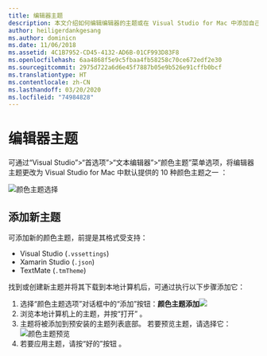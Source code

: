 ```yaml
---
title: 编辑器主题
description: 本文介绍如何编辑编辑器的主题或在 Visual Studio for Mac 中添加自己的主题
author: heiligerdankgesang
ms.author: dominicn
ms.date: 11/06/2018
ms.assetid: 4C1B7952-CD45-4132-AD6B-01CF993D83F8
ms.openlocfilehash: 6aa4868f5e9c5fbaa4fb58258c70ce672edf2e30
ms.sourcegitcommit: 2975d722a6d6e45f7887b05e9b526e91cffb0bcf
ms.translationtype: HT
ms.contentlocale: zh-CN
ms.lasthandoff: 03/20/2020
ms.locfileid: "74984828"
---
```

# <a name="editor-themes"></a>编辑器主题

可通过“Visual Studio”>“首选项”>“文本编辑器”>“颜色主题”菜单选项，将编辑器主题更改为 Visual Studio for Mac 中默认提供的 10 种颜色主题之一  ：

![颜色主题选择](media/source-editor-image17.png)

## <a name="adding-new-themes"></a>添加新主题

可添加新的颜色主题，前提是其格式受支持：

* Visual Studio (`.vssettings`)
* Xamarin Studio (`.json`)
* TextMate (`.tmTheme`)

找到或创建新主题并将其下载到本地计算机后，可通过执行以下步骤添加它：

1. 选择“颜色主题选项”对话框中的“添加”按钮：**颜色主题添加**![](media/source-editor-image20.png)
2. 浏览本地计算机上的主题，并按“打开”  。
3. 主题将被添加到预安装的主题列表底部。 若要预览主题，请选择它：![颜色主题预览](media/source-editor-image21.png)
4. 若要应用主题，请按“好的”按钮  。
